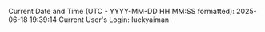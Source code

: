 Current Date and Time (UTC - YYYY-MM-DD HH:MM:SS formatted): 2025-06-18 19:39:14
Current User's Login: luckyaiman

